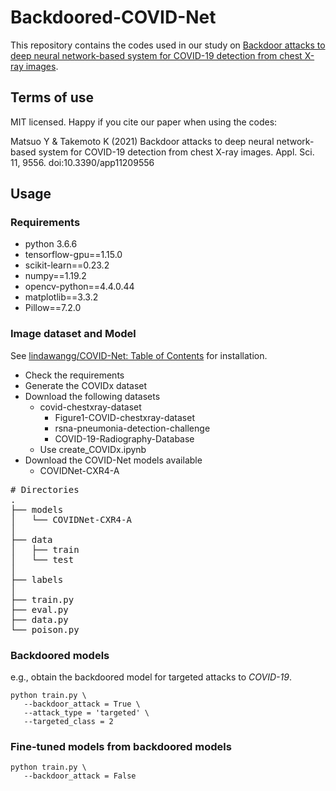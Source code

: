 # Backdoored-COVID-Net

This repository contains the codes used in our study on [Backdoor attacks to deep neural network-based system for COVID-19 detection from chest X-ray images](https://www.mdpi.com/2076-3417/11/20/9556).

## Terms of use
MIT licensed. Happy if you cite our paper when using the codes:

Matsuo Y & Takemoto K (2021) Backdoor attacks to deep neural network-based system for COVID-19 detection from chest X-ray images. Appl. Sci. 11, 9556. doi:10.3390/app11209556

## Usage
### Requirements
- python 3.6.6
- tensorflow-gpu==1.15.0
- scikit-learn==0.23.2
- numpy==1.19.2
- opencv-python==4.4.0.44
- matplotlib==3.3.2
- Pillow==7.2.0

### Image dataset and Model
See [lindawangg/COVID-Net: Table of Contents](https://github.com/lindawangg/COVID-Net#table-of-contents) for installation.
- Check the requirements
- Generate the COVIDx dataset
- Download the following datasets
  - covid-chestxray-dataset
    - Figure1-COVID-chestxray-dataset
    - rsna-pneumonia-detection-challenge
    - COVID-19-Radiography-Database
  - Use create_COVIDx.ipynb
- Download the COVID-Net models available
  - COVIDNet-CXR4-A


<pre>
# Directories
.
├── models
│   └── COVIDNet-CXR4-A
│ 
├── data
│   ├── train
│   └── test
│
├── labels
│ 
├── train.py
├── eval.py
├── data.py
└── poison.py
</pre>


### Backdoored models
e.g., obtain the backdoored model for targeted attacks to *COVID-19*.
```
python train.py \
   --backdoor_attack = True \
   --attack_type = 'targeted' \
   --targeted_class = 2
```

### Fine-tuned models from backdoored models
```
python train.py \
   --backdoor_attack = False
```
